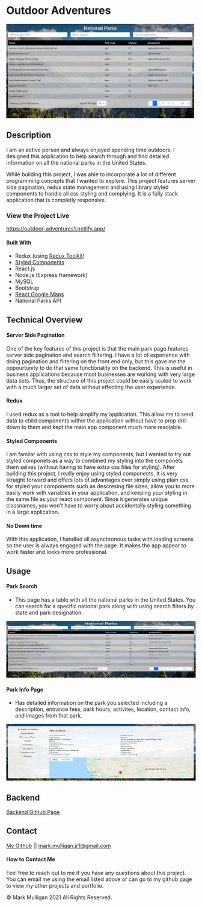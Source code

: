 # Outdoor Adventures

<img src="./readmeImages/appOverview.jpg" alt="Picture of Application's main page" width="500px" height="250px">

## Description

I am an active person and always enjoyed spending time outdoors. I designed this application to help search through and find detailed information on all the national parks in the United States.

While building this project, I was able to incorporate a lot of different programming concepts that I wanted to explore. This project features server side pagination, redux state management and using library styled components to handle all css styling and complying. It is a fully stack application that is completly responsive.

### View the Project Live <br>

https://outdoor-adventures1.netlify.app/

#### Built With

- Redux (using [Redux Toolkit](https://redux-toolkit.js.org/))
- [Styled Components](https://styled-components.com/)
- React.js
- Node.js (Express framework)
- MySQL
- Bootstrap
- [React Google Maps](https://www.npmjs.com/package/@react-google-maps/api)
- National Parks API

## Technical Overview

#### Server Side Pagination

One of the key features of this project is that the main park page features server side pagination and search filitering. I have a lot of experience with doing pagination and filtering on the front end only, but this gave me the oppourtunity to do that same functionality on the backend. This is useful in business applications because most businesses are working with very large data sets. Thus, the structure of this project could be easily scaled to work with a much larger set of data without effecting the user experience.

#### Redux

I used redux as a tool to help simplify my application. This allow me to send data to child components within the application without have to prop drill down to them and kept the main app component much more readiable.

#### Styled Components

I am familar with using css to style my components, but I wanted to try out styled componets as a way to combined my styling into the componets them selves (without having to have extra css files for styling). After building this project, I really enjoy using styled components. It is very straight forward and offers lots of advantages over simply using plain css for styled your components such as descresing file sizes, allow you to more easily work with variables in your application, and keeping your styling in the same file as your react component. Since it generates unique classnames, you won't have to worry about accidentally styling something in a large application.

#### No Down time

With this application, I handled all asynchronous tasks with loading screens so the user is always engaged with the page. It makes the app appear to work faster and looks more professional.

## Usage

#### Park Search

- This page has a table with all the national parks in the United States. You can search for a specific national park along with using search filters by state and park designation.

<img src="./readmeImages/appOverview.jpg" alt="national park table" width="600px" height="150px">

#### Park Info Page

- Has detailed information on the park you selected including a description, entrance fees, park hours, activites, location, contact info, and images from that park.

<img src="./readmeImages/parkDetail.jpg" alt="Individual park info page" width="600px" height="150px">

## Backend

[Backend Github Page](https://github.com/Mark-Mulligan/outdoor-adventures-backend-v1.0)

## Contact

[My Github](https://github.com/Mark-Mulligan) || mark.mulligan.jr1@gmail.com

#### How to Contact Me

Feel free to reach out to me if you have any questions about this project. You can email me using the email listed above or can go to my github page to view my other projects and portfolio.

© Mark Mulligan 2021 All Rights Reserved.
